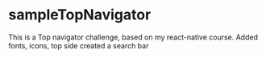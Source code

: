 # sampleTopNavigator
This is a Top navigator challenge, based on my react-native course. Added fonts, icons, top side created a search bar
